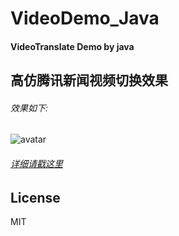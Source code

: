 # VideoDemo_Java
#### VideoTranslate Demo by java
## 高仿腾讯新闻视频切换效果
###### 效果如下:
![avatar](https://github.com/zzh12138/VideoDemoJava/blob/master/m.gif)
###### [详细请戳这里](https://www.jianshu.com/p/ff9f11da13c0)
## License
MIT
